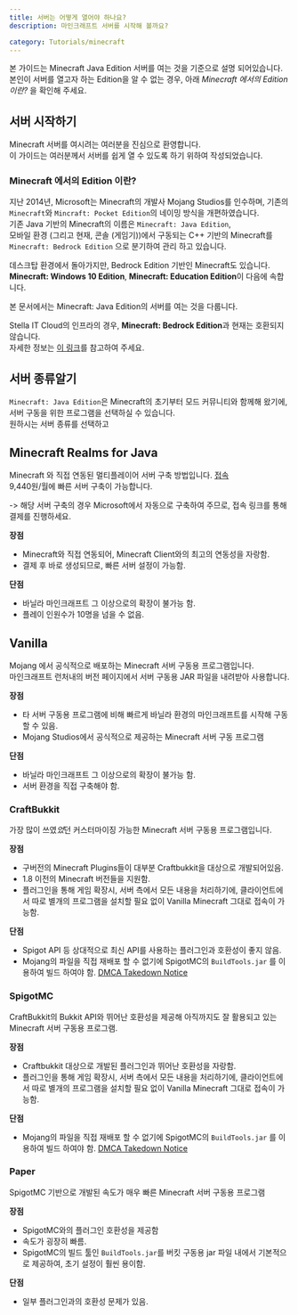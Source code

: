 ```yaml
---
title: 서버는 어떻게 열어야 하나요?
description: 마인크래프트 서버를 시작해 볼까요?

category: Tutorials/minecraft
---
```

본 가이드는 Minecraft Java Edition 서버를 여는 것을 기준으로 설명 되어있습니다.  
본인이 서버를 열고자 하는 Edition을 알 수 없는 경우, 아래 *Minecraft 에서의 Edition 이란?* 을 확인해 주세요.

## 서버 시작하기
Minecraft 서버를 여시려는 여러분을 진심으로 환영합니다.  
이 가이드는 여러분께서 서버를 쉽게 열 수 있도록 하기 위하여 작성되었습니다.

### Minecraft 에서의 Edition 이란?
지난 2014년, Microsoft는 Minecraft의 개발사 Mojang Studios를 인수하며, 기존의 `Minecraft`와 `Mincraft: Pocket Edition`의 네이밍 방식을 개편하였습니다.  
기존 Java 기반의 Minecraft의 이름은 `Minecraft: Java Edition`,  
모바일 환경 (그리고 현재, 콘솔 (게임기))에서 구동되는 C++ 기반의 Minecraft를 `Minecraft: Bedrock Edition` 으로 분기하여 관리 하고 있습니다.  

<alert type="info">
데스크탑 환경에서 돌아가지만, Bedrock Edition 기반인 Minecraft도 있습니다.<br>
<b>Minecraft: Windows 10 Edition</b>, <b>Minecraft: Education Edition</b>이 다음에 속합니다.
</alert>

본 문서에서는 Minecraft: Java Edition의 서버를 여는 것을 다룹니다.

<alert type="warning">
Stella IT Cloud의 인프라의 경우, <b>Minecraft: Bedrock Edition</b>과 현재는 호환되지 않습니다.<br>
자세한 정보는 <a href="/faq/console/no-purpose#호환되지-않는-프로그램">이 링크</a>를 참고하여 주세요.
</alert>

## 서버 종류알기
`Minecraft: Java Edition`은 Minecraft의 초기부터 모드 커뮤니티와 함께해 왔기에, 서버 구동을 위한 프로그램을 선택하실 수 있습니다.  
원하시는 서버 종류를 선택하고

## Minecraft Realms for Java
Minecraft 와 직접 연동된 멀티플레이어 서버 구축 방법입니다. [접속](https://www.minecraft.net/ko-kr/realms-for-java)  
9,440원/월에 빠른 서버 구축이 가능합니다.  
  
-> 해당 서버 구축의 경우 Microsoft에서 자동으로 구축하여 주므로, 접속 링크를 통해 결제를 진행하세요.  

**장점**
* Minecraft와 직접 연동되어, Minecraft Client와의 최고의 연동성을 자랑함.
* 결제 후 바로 생성되므로, 빠른 서버 설정이 가능함.

**단점**
* 바닐라 마인크래프트 그 이상으로의 확장이 불가능 함.
* 플레이 인원수가 10명을 넘을 수 없음.

## Vanilla
Mojang 에서 공식적으로 배포하는 Minecraft 서버 구동용 프로그램입니다.  
마인크래프트 런처내의 버전 페이지에서 서버 구동용 JAR 파일을 내려받아 사용합니다.  

**장점**
* 타 서버 구동용 프로그램에 비해 빠르게 바닐라 환경의 마인크래프트를 시작해 구동할 수 있음.
* Mojang Studios에서 공식적으로 제공하는 Minecraft 서버 구동 프로그램

**단점**
* 바닐라 마인크래프트 그 이상으로의 확장이 불가능 함.
* 서버 환경을 직접 구축해야 함.

### CraftBukkit
가장 많이 쓰였*었*던 커스터마이징 가능한 Minecraft 서버 구동용 프로그램입니다.

**장점**
* 구버전의 Minecraft Plugins들이 대부분 Craftbukkit을 대상으로 개발되어있음.
* 1.8 이전의 Minecraft 버전들을 지원함.
* 플러그인을 통해 게임 확장시, 서버 측에서 모든 내용을 처리하기에, 클라이언트에서 따로 별개의 프로그램을 설치할 필요 없이 Vanilla Minecraft 그대로 접속이 가능함.

**단점**
* Spigot API 등 상대적으로 최신 API를 사용하는 플러그인과 호환성이 좋지 않음.
* Mojang의 파일을 직접 재배포 할 수 없기에 SpigotMC의 `BuildTools.jar` 를 이용하여 빌드 하여야 함. [DMCA Takedown Notice](https://web.archive.org/web/20150206000441/http://dl.bukkit.org/dmca/notification.txt)

### SpigotMC
CraftBukkit의 Bukkit API와 뛰어난 호환성을 제공해 아직까지도 잘 활용되고 있는 Minecraft 서버 구동용 프로그램.

**장점**
* Craftbukkit 대상으로 개발된 플러그인과 뛰어난 호환성을 자랑함.
* 플러그인을 통해 게임 확장시, 서버 측에서 모든 내용을 처리하기에, 클라이언트에서 따로 별개의 프로그램을 설치할 필요 없이 Vanilla Minecraft 그대로 접속이 가능함.

**단점**
* Mojang의 파일을 직접 재배포 할 수 없기에 SpigotMC의 `BuildTools.jar` 를 이용하여 빌드 하여야 함. [DMCA Takedown Notice](https://web.archive.org/web/20150206000441/http://dl.bukkit.org/dmca/notification.txt)

### Paper
SpigotMC 기반으로 개발된 속도가 매우 빠른 Minecraft 서버 구동용 프로그램

**장점**
* SpigotMC와의 플러그인 호환성을 제공함
* 속도가 굉장히 빠름.
* SpigotMC의 빌드 툴인 `BuildTools.jar`를 버킷 구동용 jar 파일 내에서 기본적으로 제공하여, 초기 설정이 훨씬 용이함.

**단점**
* 일부 플러그인과의 호환성 문제가 있음.

